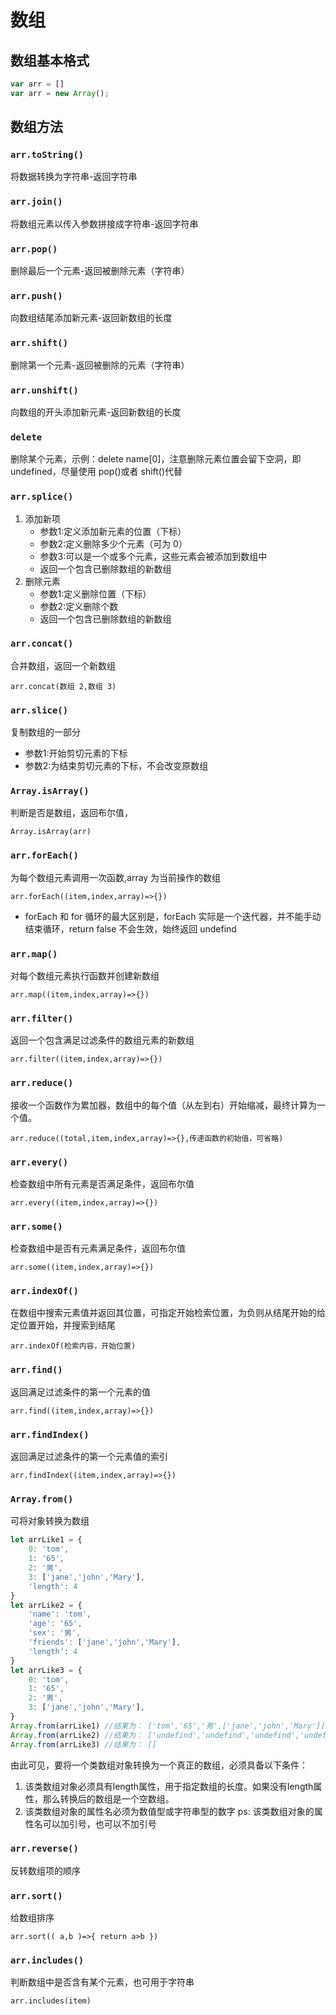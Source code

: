 # 数组

## 数组基本格式

```js
var arr = []
var arr = new Array();
```

## 数组方法

### `arr.toString()`

将数据转换为字符串-返回字符串

### `arr.join()`

将数组元素以传入参数拼接成字符串-返回字符串

### `arr.pop()`

删除最后一个元素-返回被删除元素（字符串）

### `arr.push()`

向数组结尾添加新元素-返回新数组的长度

### `arr.shift()`

删除第一个元素-返回被删除的元素（字符串）

### `arr.unshift()`

向数组的开头添加新元素-返回新数组的长度

### `delete`

删除某个元素，示例：delete name[0]，注意删除元素位置会留下空洞，即 undefined，尽量使用 pop()或者 shift()代替

### `arr.splice()`

1. 添加新项
    - 参数1:定义添加新元素的位置（下标）
    - 参数2:定义删除多少个元素（可为 0）
    - 参数3:可以是一个或多个元素，这些元素会被添加到数组中
    - 返回一个包含已删除数组的新数组
2. 删除元素
    - 参数1:定义删除位置（下标）
    - 参数2:定义删除个数
    - 返回一个包含已删除数组的新数组

### `arr.concat()`

合并数组，返回一个新数组

```js:no-line-numbers
arr.concat(数组 2,数组 3)
```

### `arr.slice()`

复制数组的一部分

- 参数1:开始剪切元素的下标
- 参数2:为结束剪切元素的下标，不会改变原数组

### `Array.isArray()`

判断是否是数组，返回布尔值，

```js:no-line-numbers
Array.isArray(arr)
```

### `arr.forEach()`

为每个数组元素调用一次函数,array 为当前操作的数组

```js:no-line-numbers
arr.forEach((item,index,array)=>{})
```

- forEach 和 for 循环的最大区别是，forEach 实际是一个迭代器，并不能手动结束循环，return false 不会生效，始终返回 undefind

### `arr.map()`

对每个数组元素执行函数并创建新数组

```js:no-line-numbers
arr.map((item,index,array)=>{})
```

### `arr.filter()`

返回一个包含满足过滤条件的数组元素的新数组

```js:no-line-numbers
arr.filter((item,index,array)=>{})
```

### `arr.reduce()`

接收一个函数作为累加器，数组中的每个值（从左到右）开始缩减，最终计算为一个值。

```js:no-line-numbers
arr.reduce((total,item,index,array)=>{},传递函数的初始值，可省略)
```

### `arr.every()`

检查数组中所有元素是否满足条件，返回布尔值

```js:no-line-numbers
arr.every((item,index,array)=>{})
```

### `arr.some()`

检查数组中是否有元素满足条件，返回布尔值

```js:no-line-numbers
arr.some((item,index,array)=>{})
```

### `arr.indexOf()`

在数组中搜索元素值并返回其位置，可指定开始检索位置，为负则从结尾开始的给定位置开始，并搜索到结尾

```js:no-line-numbers
arr.indexOf(检索内容，开始位置)
```

### `arr.find()`

返回满足过滤条件的第一个元素的值

```js:no-line-numbers
arr.find((item,index,array)=>{})
```

### `arr.findIndex()`

返回满足过滤条件的第一个元素值的索引

```js:no-line-numbers
arr.findIndex((item,index,array)=>{})
```

### `Array.from()`

可将对象转换为数组

```js
let arrLike1 = {
    0: 'tom',
    1: '65',
    2: '男',
    3: ['jane','john','Mary'],
    'length': 4
}
let arrLike2 = {
    'name': 'tom',
    'age': '65',
    'sex': '男',
    'friends': ['jane','john','Mary'],
    'length': 4
}
let arrLike3 = {
    0: 'tom',
    1: '65',
    2: '男',
    3: ['jane','john','Mary'],
}
Array.from(arrLike1) //结果为： ['tom','65','男',['jane','john','Mary']]
Array.from(arrLike2) //结果为： ['undefind','undefind','undefind','undefind']
Array.from(arrLike3) //结果为： []
```

由此可见，要将一个类数组对象转换为一个真正的数组，必须具备以下条件：

1. 该类数组对象必须具有length属性，用于指定数组的长度。如果没有length属性，那么转换后的数组是一个空数组。
2. 该类数组对象的属性名必须为数值型或字符串型的数字
ps: 该类数组对象的属性名可以加引号，也可以不加引号

### `arr.reverse()`

反转数组项的顺序

### `arr.sort()`

给数组排序

```js:no-line-numbers
arr.sort(( a,b )=>{ return a>b })
```

### `arr.includes()`

判断数组中是否含有某个元素，也可用于字符串

```js:no-line-numbers
arr.includes(item)
```
